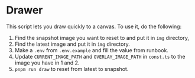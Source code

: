 # Drawer

This script lets you draw quickly to a canvas. To use it, do the following:

1. Find the snapshot image you want to reset to and put it in `img` directory,
2. Find the latest image and put it in `img` directory.
3. Make a `.env` from `.env.example` and fill the value from runbook.
4. Update `CURRENT_IMAGE_PATH` and `OVERLAY_IMAGE_PATH` in `const.ts` to the image you have in 1 and 2.
5. `pnpm run draw` to reset from latest to snapshot.
